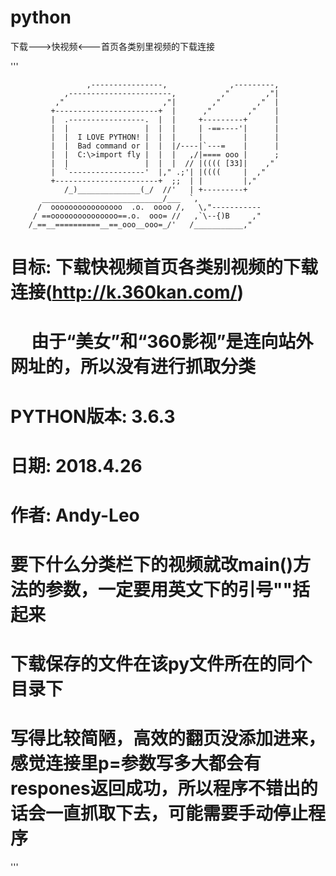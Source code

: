 # python
下载--->快视频&lt;---首页各类别里视频的下载连接

'''


                     ,----------------,              ,---------,
                ,-----------------------,          ,"        ,"|
              ,"                      ,"|        ,"        ,"  |
             +-----------------------+  |      ,"        ,"    |
             |  .-----------------.  |  |     +---------+      |
             |  |                 |  |  |     | -==----'|      |
             |  |  I LOVE PYTHON! |  |  |     |         |      |
             |  |  Bad command or |  |  |/----|`---=    |      |
             |  |  C:\>import fly |  |  |   ,/|==== ooo |      ;
             |  |                 |  |  |  // |(((( [33]|    ,"
             |  `-----------------'  |," .;'| |((((     |  ,"
             +-----------------------+  ;;  | |         |,"
                /_)______________(_/  //'   | +---------+
           ___________________________/___  `,
          /  oooooooooooooooo  .o.  oooo /,   \,"-----------
         / ==ooooooooooooooo==.o.  ooo= //   ,`\--{)B     ,"
        /_==__==========__==_ooo__ooo=_/'   /___________,"
         



# 目标: 下载快视频首页各类别视频的下载连接(http://k.360kan.com/)
#      由于“美女”和“360影视”是连向站外网址的，所以没有进行抓取分类
# PYTHON版本: 3.6.3
# 日期: 2018.4.26
# 作者: Andy-Leo

# 要下什么分类栏下的视频就改main()方法的参数，一定要用英文下的引号""括起来
# 下载保存的文件在该py文件所在的同个目录下
# 写得比较简陋，高效的翻页没添加进来，感觉连接里p=参数写多大都会有respones返回成功，所以程序不错出的话会一直抓取下去，可能需要手动停止程序
'''
